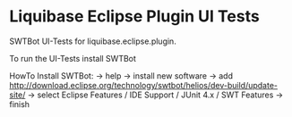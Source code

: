 # Liquibase Eclipse Plugin UI Tests

SWTBot UI-Tests for liquibase.eclipse.plugin.

To run the UI-Tests install SWTBot 

HowTo Install SWTBot:
	-> help
	-> install new software
	-> add http://download.eclipse.org/technology/swtbot/helios/dev-build/update-site/ 
	-> select Eclipse Features / IDE Support / JUnit 4.x / SWT Features
	-> finish